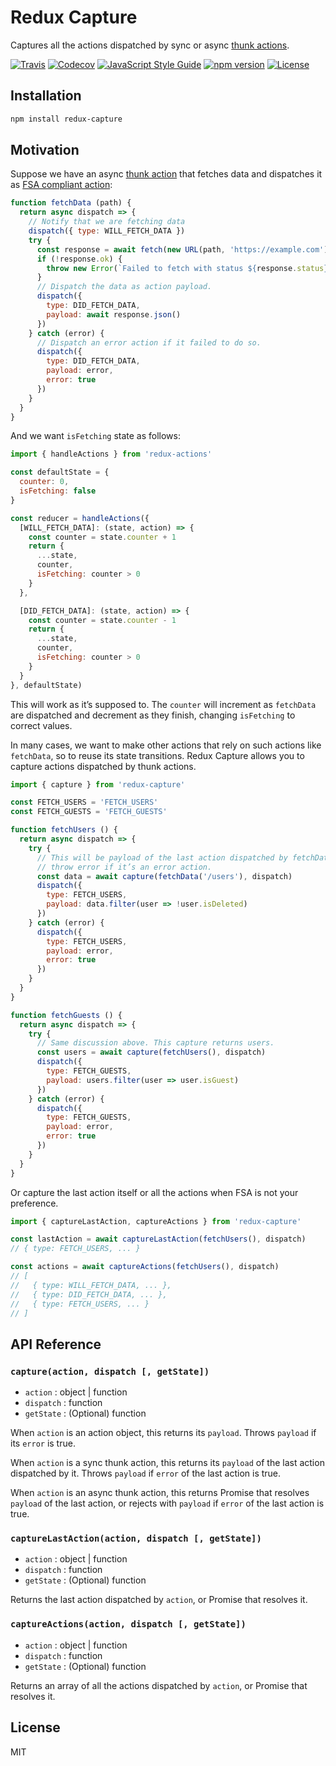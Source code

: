 Redux Capture
=============

Captures all the actions dispatched by sync or async [thunk actions](https://github.com/reduxjs/redux-thunk).

[![Travis](https://img.shields.io/travis/shotamatsuda/redux-capture/master.svg?style=flat-square)](https://travis-ci.org/shotamatsuda/redux-capture)
[![Codecov](https://img.shields.io/codecov/c/github/shotamatsuda/redux-capture.svg?style=flat-square)](https://codecov.io/gh/shotamatsuda/redux-capture)
[![JavaScript Style Guide](https://img.shields.io/badge/code_style-standard-brightgreen.svg?style=flat-square)](https://standardjs.com)
[![npm version](https://img.shields.io/npm/v/redux-capture.svg?style=flat-square)](https://www.npmjs.com/package/redux-capture)
[![License](http://img.shields.io/badge/license-MIT-lightgrey.svg?style=flat-square)](http://mit-license.org)

## Installation

```sh
npm install redux-capture
```

## Motivation

Suppose we have an async [thunk action](https://github.com/reduxjs/redux-thunk) that fetches data and dispatches it as [FSA compliant action](https://github.com/redux-utilities/flux-standard-action):

```js
function fetchData (path) {
  return async dispatch => {
    // Notify that we are fetching data
    dispatch({ type: WILL_FETCH_DATA })
    try {
      const response = await fetch(new URL(path, 'https://example.com'))
      if (!response.ok) {
        throw new Error(`Failed to fetch with status ${response.status}`)
      }
      // Dispatch the data as action payload.
      dispatch({
        type: DID_FETCH_DATA,
        payload: await response.json()
      })
    } catch (error) {
      // Dispatch an error action if it failed to do so.
      dispatch({
        type: DID_FETCH_DATA,
        payload: error,
        error: true
      })
    }
  }
}
```

And we want `isFetching` state as follows:

```js
import { handleActions } from 'redux-actions'

const defaultState = {
  counter: 0,
  isFetching: false
}

const reducer = handleActions({
  [WILL_FETCH_DATA]: (state, action) => {
    const counter = state.counter + 1
    return {
      ...state,
      counter,
      isFetching: counter > 0
    }
  },

  [DID_FETCH_DATA]: (state, action) => {
    const counter = state.counter - 1
    return {
      ...state,
      counter,
      isFetching: counter > 0
    }
  }
}, defaultState)
```

This will work as it’s supposed to. The `counter` will increment as `fetchData` are dispatched and decrement as they finish, changing `isFetching` to correct values.

In many cases, we want to make other actions that rely on such actions like `fetchData`, so to reuse its state transitions. Redux Capture allows you to capture actions dispatched by thunk actions.

```js
import { capture } from 'redux-capture'

const FETCH_USERS = 'FETCH_USERS'
const FETCH_GUESTS = 'FETCH_GUESTS'

function fetchUsers () {
  return async dispatch => {
    try {
      // This will be payload of the last action dispatched by fetchData, or
      // throw error if it’s an error action.
      const data = await capture(fetchData('/users'), dispatch)
      dispatch({
        type: FETCH_USERS,
        payload: data.filter(user => !user.isDeleted)
      })
    } catch (error) {
      dispatch({
        type: FETCH_USERS,
        payload: error,
        error: true
      })
    }
  }
}

function fetchGuests () {
  return async dispatch => {
    try {
      // Same discussion above. This capture returns users.
      const users = await capture(fetchUsers(), dispatch)
      dispatch({
        type: FETCH_GUESTS,
        payload: users.filter(user => user.isGuest)
      })
    } catch (error) {
      dispatch({
        type: FETCH_GUESTS,
        payload: error,
        error: true
      })
    }
  }
}
```

Or capture the last action itself or all the actions when FSA is not your preference.

```js
import { captureLastAction, captureActions } from 'redux-capture'

const lastAction = await captureLastAction(fetchUsers(), dispatch)
// { type: FETCH_USERS, ... }

const actions = await captureActions(fetchUsers(), dispatch)
// [
//   { type: WILL_FETCH_DATA, ... },
//   { type: DID_FETCH_DATA, ... },
//   { type: FETCH_USERS, ... }
// ]
```

## API Reference

### `capture(action, dispatch [, getState])`

- `action` : object | function
- `dispatch` : function
- `getState` : (Optional) function

When `action` is an action object, this returns its `payload`. Throws `payload` if its `error` is true.

When `action` is a sync thunk action, this returns its `payload` of the last action dispatched by it. Throws `payload` if `error` of the last action is true.

When `action` is an async thunk action, this returns Promise that resolves `payload` of the last action, or rejects with `payload` if `error` of the last action is true.

### `captureLastAction(action, dispatch [, getState])`

- `action` : object | function
- `dispatch` : function
- `getState` : (Optional) function

Returns the last action dispatched by `action`, or Promise that resolves it.

### `captureActions(action, dispatch [, getState])`

- `action` : object | function
- `dispatch` : function
- `getState` : (Optional) function

Returns an array of all the actions dispatched by `action`, or Promise that resolves it.

## License

MIT
